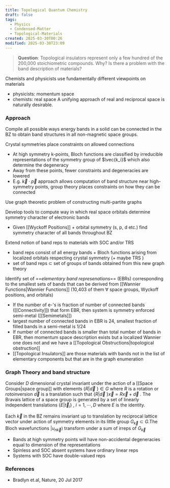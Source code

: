 ```yaml
---
title: Topological Quantum Chemistry
draft: false
tags:
  - Physics
  - Condensed-Matter
  - Topological-Materials
created: 2025-03-30T00:26
modified: 2025-03-30T23:09
---
```


> __Question__: Topological insulators represent only a few hundred of the 200,000 stoichiometric compounds. Why? Is there a problem with the band description of materials? 

Chemists and physicists use fundamentally different viewpoints on materials
- physicists: momentum space
- chemists: real space
A unifying approach of real and reciprocal space is naturally desirable.
### Approach

Compile all possible ways energy bands in a solid can be connected in the BZ to obtain band structures in all non-magnetic space groups.

Crystal symmetries place constraints on allowed connections
- At high symmetry k-points, Bloch functions are classified by irreducible representations of the symmetry group of $\vec{k_i}$ which also determine the degeneracy
- Away from these points, fewer constraints and degeneracies are lowered
- E.g.  $\vec{k}\cdot\vec{p}$ approach allows computation of band structure near high-symmetry points, group theory places constraints on how they can be connected

Use graph theoretic problem of constructing multi-partite graphs

Develop tools to compute way in which real space orbitals determine symmetry character of electronic bands
- Given [[Wyckoff Positions]] + orbital symmetry (s, p, d etc.) find symmetry character of all bands throughout BZ 

Extend notion of band reps to materials with SOC and/or TRS
- band reps consist of all energy bands + Bloch functions arising from localized orbitals respecting crystal symmetry (+ maybe TRS )
- set of band reps $\subset$ set of groups of bands obtained from this new graph theory

Identify set of ==_elementary band represenations_== (EBRs) corresponding to the smallest sets of bands that can be derived from [[Wannier Functions|Wannier Functions]] (10,403 of them $\forall$ space groups, Wyckoff positions, and orbitals)
- If the number of e-'s is fraction of number of connected bands ([[Connectivity]]) that form EBR, then system is symmetry enforced semi-metal ([[Semimetals]])
- largest number of connected bands in EBR is 24, smallest fraction of filled bands in a semi-metal is 1/24
- If number of connected bands is smaller than total number of bands in EBR, then momentum space description exists but a localized Wannier one does not and we have a [[Topological Obstructions|topological obstruction]] 
- [[Topological Insulators]] are those materials with bands not in the list of elementary components but that are in the graph enumeration
### Graph Theory and band structure

Consider $D$ dimensional crystal invariant under the action of a [[Space Groups|space group]] with elements $\{ R | \vec{d}\ \} \in G$ where $R$ is a rotation or rotoinversion $\vec{d}$ is a translation such that $\{ R | \vec{d}\ \} \vec{x} = R\vec{x} + \vec{d}$ . The Bravais lattice of a space group is generated by a set of linearly independent translations $\{E|\vec{t}_i\}$ , $i=1, \cdots , D$ where $E$ is the identity. 

Each $\vec{k}$ in the BZ remains invariant up to translation by reciprocal lattice vector under action of symmetry elements in its little group $G_{\vec{k}} \subset G$.The Bloch wavefunctions $|u_{n\vec{k}}\rangle$ transform under a sum of irreps of $G_{\vec{k}}$ 
- Bands at high symmetry points will have non-accidental degeneracies equal to dimension of the representations
- Spinless and SOC absent systems have ordinary linear reps
- Systems with SOC have double-valued reps
### References
- Bradlyn et.al, Nature, 20 Jul 2017